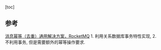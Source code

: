 [toc]





## 参考

[消息幂等（去重）通用解决方案，RocketMQ](https://jaskey.github.io/blog/2020/06/08/rocketmq-message-dedup/) 1. 利用关系数据库事务特性实现, 2. 不利用事务, 但是需要额外的幂等操作要求.

